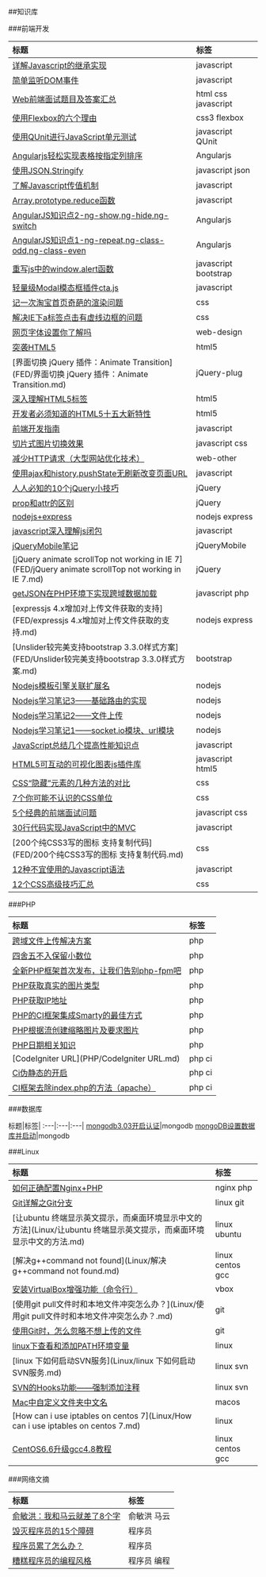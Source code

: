 ##知识库

###前端开发

标题|标签
:---|:---
[详解Javascript的继承实现](FED/详解Javascript的继承实现.md)|javascript
[简单监听DOM事件](FED/简单监听DOM事件.md)|javascript
[Web前端面试题目及答案汇总](FED/Web前端面试题目及答案汇总.md)|html css javascript
[使用Flexbox的六个理由](FED/使用Flexbox的六个理由.md)|css3 flexbox
[使用QUnit进行JavaScript单元测试](FED/使用QUnit进行JavaScript单元测试.md)|javascript QUnit
[Angularjs轻松实现表格按指定列排序](FED/Angularjs轻松实现表格按指定列排序.md)|Angularjs
[使用JSON.Stringify](FED/使用JSON.Stringify.md)|javascript json
[了解Javascript传值机制](FED/了解Javascript传值机制.md)|javascript
[Array.prototype.reduce函数](FED/Array.prototype.reduce函数.md)|javascript
[AngularJS知识点2-ng-show,ng-hide,ng-switch](FED/AngularJS知识点2.md)|Angularjs
[AngularJS知识点1-ng-repeat,ng-class-odd,ng-class-even](FED/AngularJS知识点1.md)|Angularjs
[重写js中的window.alert函数](FED/重写js中的window.alert函数.md)|javascript bootstrap
[轻量级Modal模态框插件cta.js](FED/轻量级Modal模态框插件cta.js.md)|javascript
[记一次淘宝首页奇葩的渲染问题](FED/记一次淘宝首页奇葩的渲染问题.md)|css
[解决IE下a标签点击有虚线边框的问题](FED/解决IE下a标签点击有虚线边框的问题.md)|css
[网页字体设置你了解吗](FED/网页字体设置你了解吗.md)|web-design
[突袭HTML5](FED/突袭HTML5.md)|html5
[界面切换 jQuery 插件：Animate Transition](FED/界面切换 jQuery 插件：Animate Transition.md)|jQuery-plug
[深入理解HTML5标签](FED/深入理解HTML5标签.md)|html5
[开发者必须知道的HTML5十五大新特性](FED/开发者必须知道的HTML5十五大新特性.md)|html5
[前端开发指南](FED/前端开发指南.md)|javascript
[切片式图片切换效果](FED/切片式图片切换效果.md)|javascript css
[减少HTTP请求（大型网站优化技术）](FED/减少HTTP请求（大型网站优化技术）.md)|web-other
[使用ajax和history.pushState无刷新改变页面URL](FED/使用ajax和history.pushState无刷新改变页面URL.md)|javascript
[人人必知的10个jQuery小技巧](FED/人人必知的10个jQuery小技巧.md)|jQuery
[prop和attr的区别](FED/prop和attr的区别.md)|jQuery
[nodejs+express](FED/nodejs+express.md)|nodejs express
[javascript深入理解js闭包](FED/javascript深入理解js闭包.md)|javascript
[jQueryMobile笔记](FED/jQueryMobile笔记.md)|jQueryMobile
[jQuery animate scrollTop not working in IE 7](FED/jQuery animate scrollTop not working in IE 7.md)|jQuery
[getJSON在PHP环境下实现跨域数据加载](FED/getJSON在PHP环境下实现跨域数据加载.md)|javascript php
[expressjs 4.x增加对上传文件获取的支持](FED/expressjs 4.x增加对上传文件获取的支持.md)|nodejs express
[Unslider较完美支持bootstrap 3.3.0样式方案](FED/Unslider较完美支持bootstrap 3.3.0样式方案.md)|bootstrap
[Nodejs模板引擎关联扩展名](FED/Nodejs模板引擎关联扩展名.md)|nodejs
[Nodejs学习笔记3——基础路由的实现](FED/Nodejs学习笔记3——基础路由的实现.md)|nodejs
[Nodejs学习笔记2——文件上传](FED/Nodejs学习笔记2——文件上传.md)|nodejs
[Nodejs学习笔记1——socket.io模块、url模块](FED/Nodejs学习笔记1——socket.io模块、url模块.md)|nodejs
[JavaScript总结几个提高性能知识点](FED/JavaScript总结几个提高性能知识点.md)|javascript
[HTML5可互动的可视化图表js插件库](FED/HTML5可互动的可视化图表js插件库.md)|javascript html5
[CSS“隐藏”元素的几种方法的对比](FED/CSS“隐藏”元素的几种方法的对比.md)|css
[7个你可能不认识的CSS单位](FED/7个你可能不认识的CSS单位.md)|css
[5个经典的前端面试问题](FED/5个经典的前端面试问题.md)|javascript css
[30行代码实现JavaScript中的MVC](FED/30行代码实现JavaScript中的MVC.md)|javascript
[200个纯CSS3写的图标 支持复制代码](FED/200个纯CSS3写的图标 支持复制代码.md)|css
[12种不宜使用的Javascript语法](FED/12种不宜使用的Javascript语法.md)|javascript
[12个CSS高级技巧汇总](FED/12个CSS高级技巧汇总.md)|css

###PHP

标题|标签
:---|:---
[跨域文件上传解决方案](PHP/跨域文件上传解决方案.md)|php
[四舍五不入保留小数位](PHP/四舍五不入保留小数位.md)|php
[全新PHP框架首次发布，让我们告别php-fpm吧](PHP/全新PHP框架首次发布，让我们告别php-fpm吧.md)|php
[PHP获取真实的图片类型](PHP/PHP获取真实的图片类型.md)|php
[PHP获取IP地址](PHP/PHP获取IP地址.md)|php
[PHP的CI框架集成Smarty的最佳方式](PHP/PHP的CI框架集成Smarty的最佳方式.md)|php
[PHP根据流创建缩略图片及要求图片](PHP/PHP根据流创建缩略图片及要求图片.md)|php
[PHP日期相关知识](PHP/PHP日期相关知识.md)|php
[CodeIgniter URL](PHP/CodeIgniter URL.md)|php ci
[Ci伪静态的开启](PHP/Ci伪静态的开启.md)|php ci
[CI框架去除index.php的方法（apache）](PHP/CI框架去除index.php的方法（apache）.md)|php ci


###数据库

标题|标签|
:---|:---|:---|
[mongodb3.03开启认证][d2]|mongodb
[mongoDB设置数据库并启动][d1]|mongodb

[d2]:Database/mongodb3.03开启认证.md
[d1]:Database/mongoDB设置数据库并启动.md

###Linux

标题|标签
:---|:---
[如何正确配置Nginx+PHP](Linux/如何正确配置Nginx+PHP.md)|nginx php
[Git详解之Git分支](Linux/Git详解之Git分支.md)|linux git
[让ubuntu 终端显示英文提示，而桌面环境显示中文的方法](Linux/让ubuntu 终端显示英文提示，而桌面环境显示中文的方法.md)|linux ubuntu
[解决g++command not found](Linux/解决g++command not found.md)|linux centos gcc
[安装VirtualBox增强功能（命令行）](Linux/安装VirtualBox增强功能（命令行）.md)|vbox
[使用git pull文件时和本地文件冲突怎么办？](Linux/使用git pull文件时和本地文件冲突怎么办？.md)|git
[使用Git时，怎么忽略不想上传的文件](Linux/使用Git时，怎么忽略不想上传的文件.md)|git
[linux下查看和添加PATH环境变量](Linux/linux下查看和添加PATH环境变量.md)|linux
[linux 下如何启动SVN服务](Linux/linux 下如何启动SVN服务.md)|linux svn
[SVN的Hooks功能——强制添加注释](Linux/SVN的Hooks功能——强制添加注释.md)|linux svn
[Mac中自定义文件夹中文名](Linux/Mac中自定义文件夹中文名.md)|macos
[How can i use iptables on centos 7](Linux/How can i use iptables on centos 7.md)|linux
[CentOS6.6升级gcc4.8教程](Linux/CentOS6.6升级gcc4.8教程.md)|linux centos gcc

###网络文摘

标题|标签
:---|:---
[俞敏洪：我和马云就差了8个字][o4]|俞敏洪 马云
[毁灭程序员的15个障碍][o3]|程序员
[程序员累了怎么办？][o2]|程序员
[糟糕程序员的编程风格][o1]|程序员 编程

[o4]:Other/俞敏洪：我和马云就差了8个字.md
[o3]:Other/毁灭程序员的15个障碍.md
[o2]:Other/程序员累了怎么办？.md
[o1]:Other/糟糕程序员的编程风格.md



